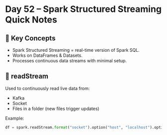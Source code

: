 # Day 52 – Spark Structured Streaming Quick Notes

## 🔸 Key Concepts
- Spark Structured Streaming = real-time version of Spark SQL.
- Works on DataFrames & Datasets.
- Processes continuous data streams with minimal setup.

## 🔸 readStream
Used to continuously read live data from:
- Kafka
- Socket
- Files in a folder (new files trigger updates)

Example:
```python
df = spark.readStream.format("socket").option("host", "localhost").option("port", 9999).load()
